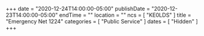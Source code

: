 +++
date = "2020-12-24T14:00:00-05:00"
publishDate = "2020-12-23T14:00:00-05:00"
endTime = ""
location = ""
ncs = [ "KE0LDS" ]
title = "Emergency Net 1224"
categories = [ "Public Service" ]
dates = [ "Hidden" ]
+++
